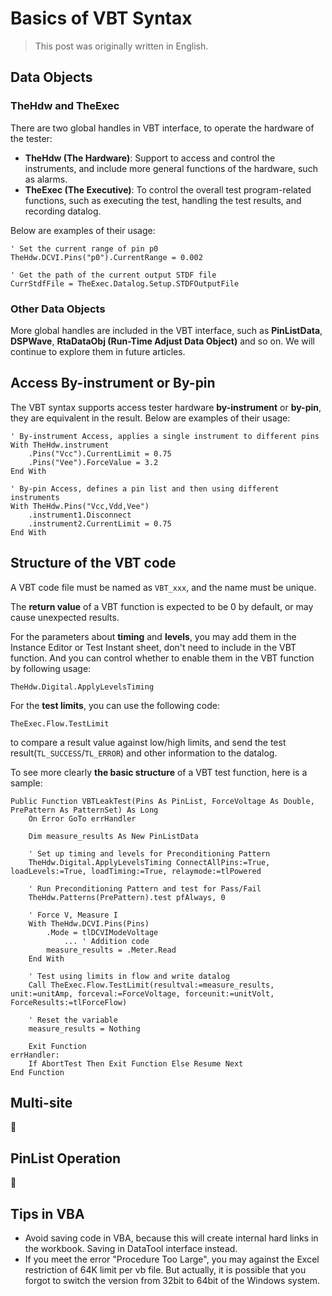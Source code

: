 # Basics of VBT Syntax

> This post was originally written in English.

## Data Objects

### TheHdw and TheExec

There are two global handles in VBT interface, to operate the hardware of the tester:

- **TheHdw (The Hardware)**: Support to access and control the instruments, and include more general functions of the hardware, such as alarms.
- **TheExec (The Executive)**: To control the overall test program-related functions, such as executing the test, handling the test results, and recording datalog.

Below are examples of their usage:

```vbscript
' Set the current range of pin p0
TheHdw.DCVI.Pins("p0").CurrentRange = 0.002
```

```vbscript
' Get the path of the current output STDF file
CurrStdfFile = TheExec.Datalog.Setup.STDFOutputFile
```

### Other Data Objects

More global handles are included in the VBT interface, such as **PinListData**, **DSPWave**, **RtaDataObj (Run-Time Adjust Data Object)** and so on. We will continue to explore them in future articles.

## Access By-instrument or By-pin

The VBT syntax supports access tester hardware **by-instrument** or **by-pin**, they are equivalent in the result. Below are examples of their usage:

```vbscript
' By-instrument Access, applies a single instrument to different pins
With TheHdw.instrument
    .Pins("Vcc").CurrentLimit = 0.75
    .Pins("Vee").ForceValue = 3.2
End With
```

```vbscript
' By-pin Access, defines a pin list and then using different instruments
With TheHdw.Pins("Vcc,Vdd,Vee")
    .instrument1.Disconnect
    .instrument2.CurrentLimit = 0.75
End With
```

## Structure of the VBT code

A VBT code file must be named as `VBT_xxx`, and the name must be unique.

The **return value** of a VBT function is expected to be 0 by default, or may cause unexpected results.

For the parameters about **timing** and **levels**, you may add them in the Instance Editor or Test Instant sheet, don't need to include in the VBT function. And you can control whether to enable them in the VBT function by following usage:

```vbscript
TheHdw.Digital.ApplyLevelsTiming
```

For the **test limits**, you can use the following code:

```vbscript
TheExec.Flow.TestLimit
```

to compare a result value against low/high limits, and send the test result(`TL_SUCCESS`/`TL_ERROR`) and other information to the datalog.

To see more clearly **the basic structure** of a VBT test function, here is a sample:

```vbscript
Public Function VBTLeakTest(Pins As PinList, ForceVoltage As Double, PrePattern As PatternSet) As Long
    On Error GoTo errHandler

    Dim measure_results As New PinListData

    ' Set up timing and levels for Preconditioning Pattern
    TheHdw.Digital.ApplyLevelsTiming ConnectAllPins:=True, loadLevels:=True, loadTiming:=True, relaymode:=tlPowered

    ' Run Preconditioning Pattern and test for Pass/Fail
    TheHdw.Patterns(PrePattern).test pfAlways, 0

    ' Force V, Measure I
    With TheHdw.DCVI.Pins(Pins)
        .Mode = tlDCVIModeVoltage
            ... ' Addition code
        measure_results = .Meter.Read
    End With

    ' Test using limits in flow and write datalog
    Call TheExec.Flow.TestLimit(resultval:=measure_results, unit:=unitAmp, forceval:=ForceVoltage, forceunit:=unitVolt, ForceResults:=tlForceFlow)

    ' Reset the variable
    measure_results = Nothing

    Exit Function
errHandler:
    If AbortTest Then Exit Function Else Resume Next
End Function
```

## Multi-site

🚧

## PinList Operation

🚧

## Tips in VBA

- Avoid saving code in VBA, because this will create internal hard links in the workbook. Saving in DataTool interface instead.
- If you meet the error "Procedure Too Large", you may against the Excel restriction of 64K limit per vb file. But actually, it is possible that you forgot to switch the version from 32bit to 64bit of the Windows system.
